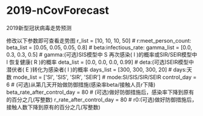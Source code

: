 # 2019-nCovForecast
2019新型冠状病毒走势预测

修改以下参数即可查看走势图
    r_list = [10, 10, 10, 50]  # r:meet_person_count:
    beta_list = [0.05, 0.05, 0.05, 0.8]  # beta:infectious_rate:
    gamma_list = [0.0, 0.3, 0.3, 0.5]  # gamma:(可选)SIS模型中 S 再次感染( I )的概率或SIR/SEIR模型中 I 恢复健康( R )的概率
    deta_list = [0.0, 0.0, 0.0, 0.99]  # deta:(可选)SEIR模型中潜伏者( E )转化为感染者( I )的概率
    days_list = [300, 300, 300, 20]  # days:天数
    mode_list = ['SI', 'SIS', 'SIR', 'SEIR']  # mode:SI/SIS/SIR/SEIR
    control_day = 6  # (可选)从第几天开始做防御措施(感染率beta/接触人员r下降)
    beta_rate_after_control_day = 80  # (可选)做好防御措施后，感染率下降到原有的百分之几(写整数)
    r_rate_after_control_day = 80  # r0:(可选)做好防御措施后，接触人数下降到原有的百分之几(写整数)
 
